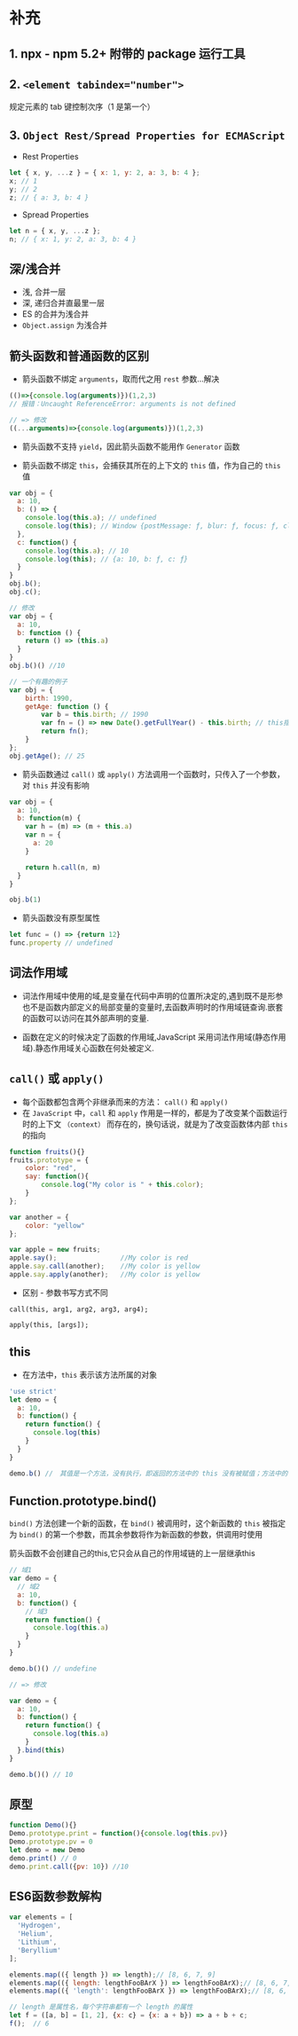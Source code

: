 # 补充

## 1. npx - npm 5.2+ 附带的 package 运行工具

## 2. `<element tabindex="number">`

规定元素的 tab 键控制次序（1 是第一个）

## 3. `Object Rest/Spread Properties for ECMAScript`

* Rest Properties

```js
let { x, y, ...z } = { x: 1, y: 2, a: 3, b: 4 };
x; // 1
y; // 2
z; // { a: 3, b: 4 }
```

* Spread Properties

```js
let n = { x, y, ...z };
n; // { x: 1, y: 2, a: 3, b: 4 }
```

## 深/浅合并

* 浅, 合并一层
* 深, 递归合并直最里一层
* ES 的合并为浅合并
* `Object.assign` 为浅合并

## 箭头函数和普通函数的区别

* 箭头函数不绑定 `arguments`，取而代之用 `rest` 参数...解决

```js
(()=>{console.log(arguments)})(1,2,3)
// 报错：Uncaught ReferenceError: arguments is not defined

// => 修改
((...arguments)=>{console.log(arguments)})(1,2,3)

```

* 箭头函数不支持 `yield`，因此箭头函数不能用作 `Generator` 函数

* 箭头函数不绑定 `this`，会捕获其所在的上下文的 `this` 值，作为自己的 `this` 值

```js
var obj = {
  a: 10,
  b: () => {
    console.log(this.a); // undefined
    console.log(this); // Window {postMessage: ƒ, blur: ƒ, focus: ƒ, close: ƒ, frames: Window, …}
  },
  c: function() {
    console.log(this.a); // 10
    console.log(this); // {a: 10, b: ƒ, c: ƒ}
  }
}
obj.b();
obj.c();

// 修改
var obj = {
  a: 10,
  b: function () {
    return () => (this.a)
  }
}
obj.b()() //10

// 一个有趣的例子
var obj = {
    birth: 1990,
    getAge: function () {
        var b = this.birth; // 1990
        var fn = () => new Date().getFullYear() - this.birth; // this指向obj对象
        return fn();
    }
};
obj.getAge(); // 25
```

* 箭头函数通过 `call()` 或 `apply()` 方法调用一个函数时，只传入了一个参数，对 `this` 并没有影响

```js
var obj = {
  a: 10,
  b: function(m) {
    var h = (m) => (m + this.a)
    var n = {
      a: 20
    }

    return h.call(n, m)
  }
}

obj.b(1)
```

* 箭头函数没有原型属性

```js
let func = () => {return 12}
func.property // undefined
```

## 词法作用域

* 词法作用域中使用的域,是变量在代码中声明的位置所决定的,遇到既不是形参也不是函数内部定义的局部变量的变量时,去函数声明时的作用域链查询.嵌套的函数可以访问在其外部声明的变量.

* 函数在定义的时候决定了函数的作用域,JavaScript 采用词法作用域(静态作用域).静态作用域关心函数在何处被定义.

## `call()` 或 `apply()`

* 每个函数都包含两个非继承而来的方法： `call()` 和 `apply()`
* 在 `JavaScript` 中，`call` 和 `apply` 作用是一样的，都是为了改变某个函数运行时的上下文 `（context）` 而存在的，换句话说，就是为了改变函数体内部 `this` 的指向

```js
function fruits(){}
fruits.prototype = {
    color: "red",
    say: function(){
        console.log("My color is " + this.color);
    }
};

var another = {
    color: "yellow"
};

var apple = new fruits;
apple.say();                //My color is red
apple.say.call(another);    //My color is yellow
apple.say.apply(another);   //My color is yellow
```

* 区别 - 参数书写方式不同

`call(this, arg1, arg2, arg3, arg4);`

`apply(this, [args]);`

## this

* 在方法中，`this` 表示该方法所属的对象

```js
'use strict'
let demo = {
  a: 10,
  b: function() {
    return function() {
      console.log(this)
    }
  }
}

demo.b() //　其值是一个方法，没有执行，即返回的方法中的 this 没有被赋值；方法中的 this 为方法执行时　所属的对象
```

## Function.prototype.bind()

`bind()` 方法创建一个新的函数，在 `bind()` 被调用时，这个新函数的 `this` 被指定为 `bind()` 的第一个参数，而其余参数将作为新函数的参数，供调用时使用

箭头函数不会创建自己的this,它只会从自己的作用域链的上一层继承this

```js
// 域1
var demo = {
  // 域2
  a: 10,
  b: function() {
    // 域3
    return function() {
      console.log(this.a)
    }
  }
}

demo.b()() // undefine

// => 修改

var demo = {
  a: 10,
  b: function() {
    return function() {
      console.log(this.a)
    }
  }.bind(this)
}

demo.b()() // 10
```

## 原型

```js
function Demo(){}
Demo.prototype.print = function(){console.log(this.pv)}
Demo.prototype.pv = 0
let demo = new Demo
demo.print() // 0
demo.print.call({pv: 10}) //10
```

## ES6函数参数解构

```js
var elements = [
  'Hydrogen',
  'Helium',
  'Lithium',
  'Beryllium'
];

elements.map(({ length }) => length);// [8, 6, 7, 9]
elements.map(({ length: lengthFooBArX }) => lengthFooBArX);// [8, 6, 7, 9]
elements.map(({ 'length': lengthFooBArX }) => lengthFooBArX);// [8, 6, 7, 9]

// length 是属性名，每个字符串都有一个 length 的属性
let f = ([a, b] = [1, 2], {x: c} = {x: a + b}) => a + b + c;
f();  // 6
```
